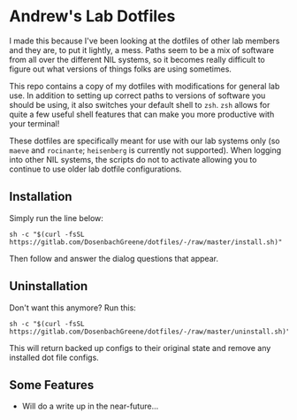 # Andrew's Lab Dotfiles
I made this because I've been looking at the dotfiles of other lab members and they are, to put it lightly, a mess. Paths seem to be a mix of software from all over the different NIL systems, so it becomes really difficult to
figure out what versions of things folks are using sometimes.

This repo contains a copy of my dotfiles with modifications for general lab use. In addition to setting up correct paths to versions of software you should be using, it also switches your default shell to `zsh`. `zsh` allows for quite a few useful shell features that can make you more productive with your terminal!

These dotfiles are specifically meant for use with our lab systems only (so `maeve` and `rocinante`; `heisenberg` is currently not supported). When logging into other NIL systems, the scripts do not to activate allowing you to continue to use older lab dotfile configurations.

## Installation

Simply run the line below:

```
sh -c "$(curl -fsSL https://gitlab.com/DosenbachGreene/dotfiles/-/raw/master/install.sh)"
```

Then follow and answer the dialog questions that appear.

## Uninstallation

Don't want this anymore? Run this:

```
sh -c "$(curl -fsSL https://gitlab.com/DosenbachGreene/dotfiles/-/raw/master/uninstall.sh)"
```

This will return backed up configs to their original state and remove any installed dot file configs.

## Some Features

- Will do a write up in the near-future...
